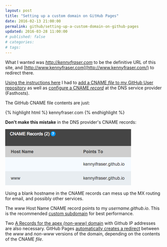 ```yaml
---
layout: post
title: "Setting up a custom domain on GitHub Pages"
date: 2016-02-13 21:00:00
permalink: github/setting-up-a-custom-domain-on-github-pages
updated: 2016-03-28 11:00:00
# published: false
# categories: 
# tags: 
---
```


What I wanted was *http://kennyfraser.com* to be the definitive URL of this site, and [http://www.kennyfraser.com](http://www.kennyfraser.com/) to redirect there.

[Using the instructions here](https://help.github.com/articles/using-a-custom-domain-with-github-pages/) I had to [add a CNAME *file* to my GitHub User repository](https://help.github.com/articles/setting-up-your-pages-site-repository/) as well as [configure a CNAME *record*](https://help.github.com/articles/setting-up-a-custom-subdomain/) at the DNS service provider (Fasthosts).

The GitHub CNAME file contents are just:

{% highlight html %}
kennyfraser.com
{% endhighlight %}

**Don't make this mistake** in the DNS provider's CNAME records:

![CNAME records at Fasthosts](/img/CNAME-records-fasthosts-github-pages.png)

Using a blank hostname in the CNAME records can mess up the MX routing for email, and possibly other services. 

The *www* Host Name CNAME record points to my *username.github.io*. This is the recommended [custom subdomain](https://help.github.com/articles/about-supported-custom-domains/) for best performance. 

Two [A Records for the apex *(non-www)* domain](https://help.github.com/articles/setting-up-an-apex-domain/) with Github IP addresses are also necessary.  GitHub Pages [automatically creates a redirect](https://help.github.com/articles/setting-up-an-apex-domain-and-www-subdomain/) between the *www* and *non-www* versions of the domain, depending on the contents of the CNAME *file*.